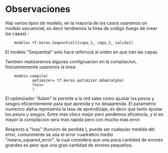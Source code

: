 # Observaciones


Hay varios tipos de modelo, en la mayoria de los casos usaremos un modelo secuencial, es decir tendremos la linea de codigo  (luego de crear las capas) : 

        modelo= tf.keras.Sequential([capa_1, capa_2, salida]) 

El modelo "Sequential" solo hace referncia al orden en que iran las capas.

Tambien realizaremos algunas configruacion en la compilacion, frecuentemente usaremos la linea 

        modelo.compile(
                optimizer= tf.keras.optimizer.Adam(alpha) 
                loss= 
                )

El optimizador "Adam" le permite a la red sabe como ajustar los pesos y sesgos eficientemente para que aprenda y no desaprenda. El parametrio numerico alpha  representa la tasa de aprendizaje, es decir que tanto ajustar los pesos y sesgos. Entre mas chico mejor pero perdemos eficiencia, y si es mayor la compilacion sera mas rapida pero con mucho mas error. 

Respecto a "loss"  (funcion de perdida ), puede ser cualquier medida del error, comunmente se usa el error cuadratico medio "means_squared_error", la cual considera que una poca cantidad de errores grandes es peor que una gran cantidad de errores pequeños.


